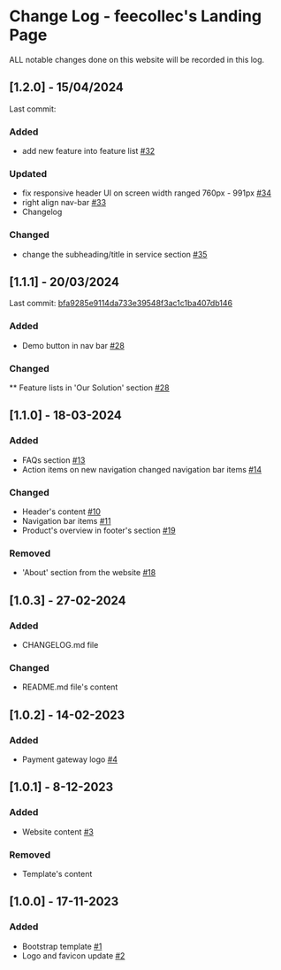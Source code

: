 # Change Log - feecollec's Landing Page
ALL notable changes done on this website will be recorded in this log.

## [1.2.0] - 15/04/2024
Last commit:

### Added
* add new feature into feature list [#32](https://github.com/phisoft/feecollec-web/issues/32)

### Updated
* fix responsive header UI on screen width ranged 760px - 991px [#34](https://github.com/phisoft/feecollec-web/issues/34)
* right align nav-bar [#33](https://github.com/phisoft/feecollec-web/issues/33)
* Changelog

  
### Changed
* change the subheading/title in service section [#35](https://github.com/phisoft/feecollec-web/issues/33)

## [1.1.1] - 20/03/2024
Last commit: [bfa9285e9114da733e39548f3ac1c1ba407db146](https://github.com/phisoft/feecollec-web/commit/bfa9285e9114da733e39548f3ac1c1ba407db146)

### Added
* Demo button in nav bar [#28](https://github.com/phisoft/feecollec-web/issues/28)

### Changed
** Feature lists in 'Our Solution' section [#28](https://github.com/phisoft/feecollec-web/issues/28)

## [1.1.0] - 18-03-2024
### Added
* FAQs section [#13](https://github.com/phisoft/feecollec-web/issues/13)
* Action items on new navigation changed navigation bar items [#14](https://github.com/phisoft/feecollec-web/issues/14)

### Changed
* Header's content [#10](https://github.com/phisoft/feecollec-web/issues/10)
* Navigation bar items [#11](https://github.com/phisoft/feecollec-web/issues/11)
* Product's overview in footer's section [#19](https://github.com/phisoft/feecollec-web/issues/19)

### Removed
* 'About' section from the website [#18](https://github.com/phisoft/feecollec-web/issues/18)

## [1.0.3] - 27-02-2024
### Added
* CHANGELOG.md file

### Changed
* README.md file's content

## [1.0.2] - 14-02-2023
### Added
* Payment gateway logo [#4](https://github.com/phisoft/feecollec-web/issues/4)

## [1.0.1] - 8-12-2023
### Added
* Website content [#3](https://github.com/phisoft/feecollec-web/issues/3)

### Removed
* Template's content

## [1.0.0] - 17-11-2023
### Added
* Bootstrap template [#1](https://github.com/phisoft/feecollec-web/issues/1)
* Logo and favicon update [#2](https://github.com/phisoft/feecollec-web/issues/2)
